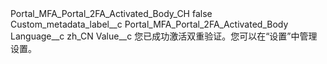 <?xml version="1.0" encoding="UTF-8"?>
<CustomMetadata xmlns="http://soap.sforce.com/2006/04/metadata" xmlns:xsi="http://www.w3.org/2001/XMLSchema-instance" xmlns:xsd="http://www.w3.org/2001/XMLSchema">
    <label>Portal_MFA_Portal_2FA_Activated_Body_CH</label>
    <protected>false</protected>
    <values>
        <field>Custom_metadata_label__c</field>
        <value xsi:type="xsd:string">Portal_MFA_Portal_2FA_Activated_Body</value>
    </values>
    <values>
        <field>Language__c</field>
        <value xsi:type="xsd:string">zh_CN</value>
    </values>
    <values>
        <field>Value__c</field>
        <value xsi:type="xsd:string">您已成功激活双重验证。您可以在“设置”中管理设置。</value>
    </values>
</CustomMetadata>
